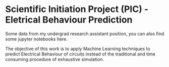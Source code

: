 # Scientific Initiation Project (PIC) - Eletrical Behaviour Prediction
Some data from my undergrad research assistant position, you can also find some jupyter notebooks here.

The objective of this work is to apply Machine Learning techniques to predict Electrical Behaviour of circuits instead of the traditional and time consuming procedure of exhaustive simulation.